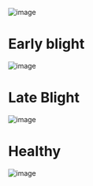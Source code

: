 





![image](https://github.com/Pradhyumn1/plant_dis/assets/73153956/fa9f201b-aedf-4802-87c6-9a7bc018857a)

# Early blight
![image](https://github.com/Pradhyumn1/plant_dis/assets/73153956/abc65ad0-d875-4c84-8f0e-f0926076fd9d)

# Late Blight
![image](https://github.com/Pradhyumn1/plant_dis/assets/73153956/2734d6c7-5421-4d67-8352-3581f39e0ada)

# Healthy
![image](https://github.com/Pradhyumn1/plant_dis/assets/73153956/7c5c05a2-00f7-4fd8-86cb-90bb714168b4)

